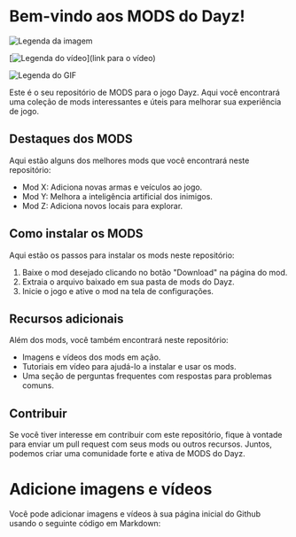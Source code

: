 # Bem-vindo aos MODS do Dayz!

![Legenda da imagem](caminho/para/imagem.jpg)

[![Legenda do vídeo](caminho/para/thumbnail.jpg)](link para o vídeo)

![Legenda do GIF](caminho/para/gif.gif)

Este é o seu repositório de MODS para o jogo Dayz. Aqui você encontrará uma coleção de mods interessantes e úteis para melhorar sua experiência de jogo.

## Destaques dos MODS

Aqui estão alguns dos melhores mods que você encontrará neste repositório:

- Mod X: Adiciona novas armas e veículos ao jogo.
- Mod Y: Melhora a inteligência artificial dos inimigos.
- Mod Z: Adiciona novos locais para explorar.

## Como instalar os MODS

Aqui estão os passos para instalar os mods neste repositório:

1. Baixe o mod desejado clicando no botão "Download" na página do mod.
2. Extraia o arquivo baixado em sua pasta de mods do Dayz.
3. Inicie o jogo e ative o mod na tela de configurações.

## Recursos adicionais

Além dos mods, você também encontrará neste repositório:

- Imagens e vídeos dos mods em ação.
- Tutoriais em vídeo para ajudá-lo a instalar e usar os mods.
- Uma seção de perguntas frequentes com respostas para problemas comuns.

## Contribuir

Se você tiver interesse em contribuir com este repositório, fique à vontade para enviar um pull request com seus mods ou outros recursos. Juntos, podemos criar uma comunidade forte e ativa de MODS do Dayz.

# Adicione imagens e vídeos

Você pode adicionar imagens e vídeos à sua página inicial do Github usando o seguinte código em Markdown:

